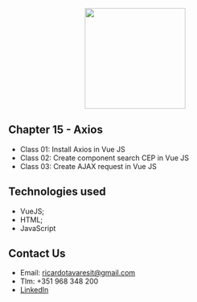 <p align="center"><img src="https://www.vectorlogo.zone/logos/vuejs/vuejs-ar21.svg" width="200px"></p>

<h2>Chapter 15 - Axios</h2>

- Class 01: Install Axios in Vue JS
- Class 02: Create component search CEP in Vue JS
- Class 03: Create AJAX request in Vue JS

## Technologies used
- VueJS;
- HTML;
- JavaScript

## Contact Us

- Email: ricardotavaresit@gmail.com
- Tlm: +351 968 348 200
- [LinkedIn](https://www.linkedin.com/in/ricardotavaresit/)